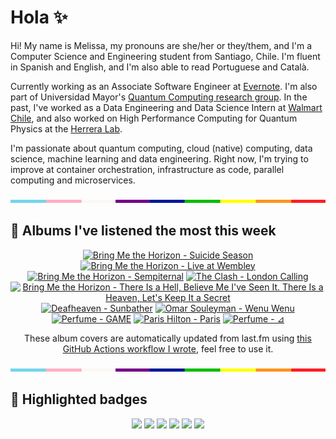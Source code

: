 # Hola ✨
Hi! My name is Melissa, my pronouns are she/her or they/them, and I'm a Computer Science and Engineering student from Santiago, Chile. I'm fluent in Spanish and English, and I'm also able to read Portuguese and Català.

Currently working as an Associate Software Engineer at [Evernote](https://evernote.com/). I'm also part of Universidad Mayor's [Quantum Computing research group](https://www.diariomayor.cl/ciencia-um/docentes-y-estudiantes-crean-el-primer-grupo-de-computacion-cuantica-u-mayor.html). In the past, I've worked as a Data Engineering and Data Science Intern at [Walmart Chile](https://github.com/walmartdigital/), and also worked on High Performance Computing for Quantum Physics at the [Herrera Lab](http://fherreralab.com/).

I'm passionate about quantum computing, cloud (native) computing, data science, machine learning and data engineering. Right now, I'm trying to improve at container orchestration, infrastructure as code, parallel computing and microservices.

<img src="hr.png" width="100%" height="5px">

## 🎵 Albums I've listened the most this week
<!-- lastfm -->
<p align="center"><a href="https://www.last.fm/music/Bring+Me+the+Horizon/Suicide+Season"><img src="https://lastfm.freetls.fastly.net/i/u/64s/594142ef2a94491fe45bc96598bf8005.jpg" title="Bring Me the Horizon - Suicide Season"></a> <a href="https://www.last.fm/music/Bring+Me+the+Horizon/Live+at+Wembley"><img src="https://lastfm.freetls.fastly.net/i/u/64s/fa5098c2fafbd11858eddc52d25dd5b1.jpg" title="Bring Me the Horizon - Live at Wembley"></a> <a href="https://www.last.fm/music/Bring+Me+the+Horizon/Sempiternal"><img src="https://lastfm.freetls.fastly.net/i/u/64s/b665c029fbe8489f8e6a45dde56215d4.png" title="Bring Me the Horizon - Sempiternal"></a> <a href="https://www.last.fm/music/The+Clash/London+Calling"><img src="https://lastfm.freetls.fastly.net/i/u/64s/680af088e127e474fc536a5cfad36f3e.jpg" title="The Clash - London Calling"></a> <a href="https://www.last.fm/music/Bring+Me+the+Horizon/There+Is+a+Hell,+Believe+Me+I%27ve+Seen+It.+There+Is+a+Heaven,+Let%27s+Keep+It+a+Secret"><img src="https://lastfm.freetls.fastly.net/i/u/64s/278d843ca23c37a3f64dbbfea052e6b4.jpg" title="Bring Me the Horizon - There Is a Hell, Believe Me I've Seen It. There Is a Heaven, Let's Keep It a Secret"></a> <a href="https://www.last.fm/music/Deafheaven/Sunbather"><img src="https://lastfm.freetls.fastly.net/i/u/64s/8a6a1123bb124e4890f20c956a63e734.png" title="Deafheaven - Sunbather"></a> <a href="https://www.last.fm/music/Omar+Souleyman/Wenu+Wenu"><img src="https://lastfm.freetls.fastly.net/i/u/64s/d56aeb3cd96d402ea4552dfebcd61a0c.png" title="Omar Souleyman - Wenu Wenu"></a> <a href="https://www.last.fm/music/Perfume/GAME"><img src="https://lastfm.freetls.fastly.net/i/u/64s/4c7f94c8a796c7e455f6bc5123d94570.jpg" title="Perfume - GAME"></a> <a href="https://www.last.fm/music/Paris+Hilton/Paris"><img src="https://lastfm.freetls.fastly.net/i/u/64s/fbd3f24d05d28e6a256a8cb2c6fa559c.png" title="Paris Hilton - Paris"></a> <a href="https://www.last.fm/music/Perfume/%E2%8A%BF"><img src="https://lastfm.freetls.fastly.net/i/u/64s/fee1b295c8034e62ceeff801cd1f4a69.png" title="Perfume - ⊿"></a> </p>

<p align="center">These album covers are automatically updated from last.fm using <a href="https://github.com/marketplace/actions/lastfm-to-markdown">this GitHub Actions workflow I wrote</a>, feel free to use it.</p>

<img src="hr.png" width="100%" height="5px">

## 🏅 Highlighted badges
<p align="center" style="vertical-align:middle;">
  <a href="https://www.credly.com/badges/c8caff74-4c34-4211-affe-8bd7692771c8"><img src="https://images.credly.com/size/100x100/images/cf9b772d-7cf9-4c11-9aa7-46ab006f0ce6/IBM_Quantum_Challenge_2021_Achievement_V2.png"></a>
  <a href="https://www.credly.com/badges/52a4021b-34e6-413d-a4bd-cc29d3a686f6"><img src="https://images.credly.com/size/100x100/images/28944969-813a-43b9-944f-7910111ce764/Professional_Certificate_-_Data_Science.png"></a>
  <a href="https://www.credly.com/badges/cfeca386-7b9d-487f-8e2b-b3cfa069c734"><img src="https://images.credly.com/size/100x100/images/ac4daa48-1924-4dc5-80cf-ede5a08bac51/Data_Science_Foundations_Specialization.png"></a>
  <a href="https://www.credly.com/badges/0372a945-8a67-4d57-9643-b46b8dbf2fa6"><img src="https://images.credly.com/size/100x100/images/4a5f4849-54ae-461f-97ad-cb9c9a04eb63/Adv_Data_Science_Specialization.png"></a>
  <a href="https://www.credly.com/badges/348acaad-19d1-4f5a-8a6f-145d80dca3dc"><img src="https://images.credly.com/size/100x100/images/1dee8dee-d779-462e-9fd4-df5119546349/Build_Smart_on_Kubernetes_World_Tour.png"></a>
  <a href="https://google.qwiklabs.com/public_profiles/9fac59c2-c0f1-4b5c-b207-47c9cd7d6072"><img src="https://cdn.qwiklabs.com/GHzcYBb00JYUF9Rgf3D9A4inwRHYnFtISMvcRlb%2FClU%3D" width="100px"></a>
</p>
